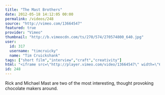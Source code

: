 ```yaml
---
title: "The Mast Brothers"
date: 2012-05-18 14:12:05 00:00
permalink: /videos/248
source: "http://vimeo.com/13664547"
featured: true
provider: "Vimeo"
thumbnail: "http://b.vimeocdn.com/ts/270/574/270574800_640.jpg"
user:
  id: 317
  username: "timcruicky"
  name: "Tim Cruickshank"
tags: ["short film","interview","craft","creativity"]
html: "<iframe src=\"http://player.vimeo.com/video/13664547\" width=\"640\" height=\"360\" frameborder=\"0\" webkitallowfullscreen mozallowfullscreen allowfullscreen></iframe>"
id: 248
---
```


Rick and Michael Mast are two of the most interesting, thought provoking chocolate makers around.
